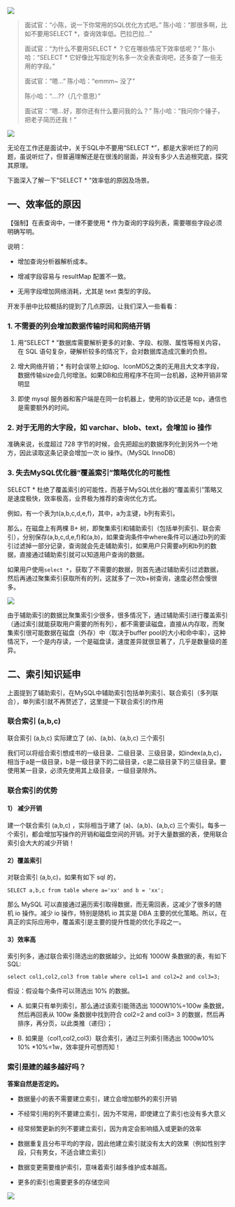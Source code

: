 ![](https://upload-images.jianshu.io/upload_images/6943526-d9c6ba404cc667ce.jpg?imageMogr2/auto-orient/strip%7CimageView2/2/w/1240)


> 面试官：“小陈，说一下你常用的SQL优化方式吧。”
> 陈小哈：“那很多啊，比如不要用SELECT *，查询效率低。巴拉巴拉...”
> 
> 面试官：“为什么不要用SELECT * ？它在哪些情况下效率低呢？”
> 陈小哈：“SELECT * 它好像比写指定列名多一次全表查询吧，还多查了一些无用的字段。”
> 
> 面试官：“嗯...”
> 陈小哈：“emmm~ 没了”
> 
> 陈小哈：“....??（几个意思）”
> 
> 面试官：“嗯...好，那你还有什么要问我的么？”
> 陈小哈：“我问你个锤子，把老子简历还我！”

![](https://upload-images.jianshu.io/upload_images/6943526-3be50cfb7a48f918?imageMogr2/auto-orient/strip%7CimageView2/2/w/1240)

无论在工作还是面试中，关于SQL中不要用“SELECT *”，都是大家听烂了的问题，虽说听烂了，但普遍理解还是在很浅的层面，并没有多少人去追根究底，探究其原理。

下面深入了解一下"SELECT * "效率低的原因及场景。


## 一、效率低的原因

【强制】在表查询中，一律不要使用 * 作为查询的字段列表，需要哪些字段必须明确写明。

说明：

*   增加查询分析器解析成本。

*   增减字段容易与 resultMap 配置不一致。

*   无用字段增加网络消耗，尤其是 text 类型的字段。

开发手册中比较概括的提到了几点原因，让我们深入一些看看：

### 1\. 不需要的列会增加数据传输时间和网络开销

1.  用“SELECT * ”数据库需要解析更多的对象、字段、权限、属性等相关内容，在 SQL 语句复杂，硬解析较多的情况下，会对数据库造成沉重的负担。

2.  增大网络开销；* 有时会误带上如log、IconMD5之类的无用且大文本字段，数据传输size会几何增涨。如果DB和应用程序不在同一台机器，这种开销非常明显

3.  即使 mysql 服务器和客户端是在同一台机器上，使用的协议还是 tcp，通信也是需要额外的时间。

### 2\. 对于无用的大字段，如 varchar、blob、text，会增加 io 操作

准确来说，长度超过 728 字节的时候，会先把超出的数据序列化到另外一个地方，因此读取这条记录会增加一次 io 操作。（MySQL InnoDB）

### 3\. 失去MySQL优化器“覆盖索引”策略优化的可能性

SELECT * 杜绝了覆盖索引的可能性，而基于MySQL优化器的“覆盖索引”策略又是速度极快，效率极高，业界极为推荐的查询优化方式。

例如，有一个表为t(a,b,c,d,e,f)，其中，a为主键，b列有索引。

那么，在磁盘上有两棵 B+ 树，即聚集索引和辅助索引（包括单列索引、联合索引），分别保存(a,b,c,d,e,f)和(a,b)，如果查询条件中where条件可以通过b列的索引过滤掉一部分记录，查询就会先走辅助索引，如果用户只需要a列和b列的数据，直接通过辅助索引就可以知道用户查询的数据。

如果用户使用`select *`，获取了不需要的数据，则首先通过辅助索引过滤数据，然后再通过聚集索引获取所有的列，这就多了一次b+树查询，速度必然会慢很多。

![](https://upload-images.jianshu.io/upload_images/6943526-d3916393c6148a20?imageMogr2/auto-orient/strip%7CimageView2/2/w/1240)


由于辅助索引的数据比聚集索引少很多，很多情况下，通过辅助索引进行覆盖索引（通过索引就能获取用户需要的所有列），都不需要读磁盘，直接从内存取，而聚集索引很可能数据在磁盘（外存）中（取决于buffer pool的大小和命中率），这种情况下，一个是内存读，一个是磁盘读，速度差异就很显著了，几乎是数量级的差异。

## 二、索引知识延申

上面提到了辅助索引，在MySQL中辅助索引包括单列索引、联合索引（多列联合），单列索引就不再赘述了，这里提一下联合索引的作用

### 联合索引 (a,b,c)

联合索引 (a,b,c) 实际建立了 (a)、(a,b)、(a,b,c) 三个索引

我们可以将组合索引想成书的一级目录、二级目录、三级目录，如index(a,b,c)，相当于a是一级目录，b是一级目录下的二级目录，c是二级目录下的三级目录。要使用某一目录，必须先使用其上级目录，一级目录除外。

### 联合索引的优势

#### 1） 减少开销

建一个联合索引 (a,b,c) ，实际相当于建了 (a)、(a,b)、(a,b,c) 三个索引。每多一个索引，都会增加写操作的开销和磁盘空间的开销。对于大量数据的表，使用联合索引会大大的减少开销！

#### 2）覆盖索引

对联合索引 (a,b,c)，如果有如下 sql 的，

```
SELECT a,b,c from table where a='xx' and b = 'xx';
```

那么 MySQL 可以直接通过遍历索引取得数据，而无需回表，这减少了很多的随机 io 操作。减少 io 操作，特别是随机 io 其实是 DBA 主要的优化策略。所以，在真正的实际应用中，覆盖索引是主要的提升性能的优化手段之一。

#### 3）效率高

索引列多，通过联合索引筛选出的数据越少。比如有 1000W 条数据的表，有如下SQL:

```
select col1,col2,col3 from table where col1=1 and col2=2 and col3=3;
```

假设：假设每个条件可以筛选出 10% 的数据。

*   A. 如果只有单列索引，那么通过该索引能筛选出 1000W10%=100w 条数据，然后再回表从 100w 条数据中找到符合 col2=2 and col3= 3 的数据，然后再排序，再分页，以此类推（递归）；

*   B. 如果是（col1,col2,col3）联合索引，通过三列索引筛选出 1000w10% 10% *10%=1w，效率提升可想而知！

### 索引是建的越多越好吗？

**答案自然是否定的。**

*   数据量小的表不需要建立索引，建立会增加额外的索引开销

*   不经常引用的列不要建立索引，因为不常用，即使建立了索引也没有多大意义

*   经常频繁更新的列不要建立索引，因为肯定会影响插入或更新的效率

*   数据重复且分布平均的字段，因此他建立索引就没有太大的效果（例如性别字段，只有男女，不适合建立索引）

*   数据变更需要维护索引，意味着索引越多维护成本越高。

*   更多的索引也需要更多的存储空间

![](https://upload-images.jianshu.io/upload_images/6943526-4c6abf78fcc796dd.gif?imageMogr2/auto-orient/strip)


